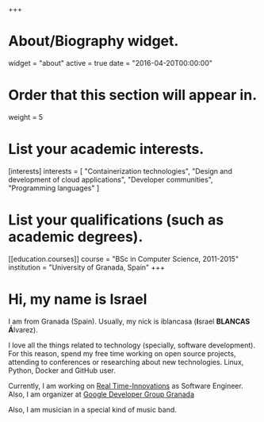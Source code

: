 +++
# About/Biography widget.
widget = "about"
active = true
date = "2016-04-20T00:00:00"

# Order that this section will appear in.
weight = 5

# List your academic interests.
[interests]
  interests = [
    "Containerization technologies",
    "Design and development of cloud applications",
    "Developer communities",
    "Programming languages"
  ]

# List your qualifications (such as academic degrees).
[[education.courses]]
  course = "BSc in Computer Science, 2011-2015"
  institution = "University of Granada, Spain"
+++

# Hi, my name is Israel

I am from Granada (Spain). Usually, my nick is iblancasa (**I**srael **BLANCAS** **Á**lvarez).

I love all the things related to technology
(specially, software development). For this reason, spend my
free time working on open source projects, attending to conferences
or researching about new technologies. Linux, Python, Docker and GitHub user.

Currently, I am working on
[Real Time-Innovations](http://www.rti.com/) as Software Engineer. Also, I am organizer at [Google Developer Group Granada](http://www.gdggranada.com.com/)

Also, I am musician in a special kind of music band.